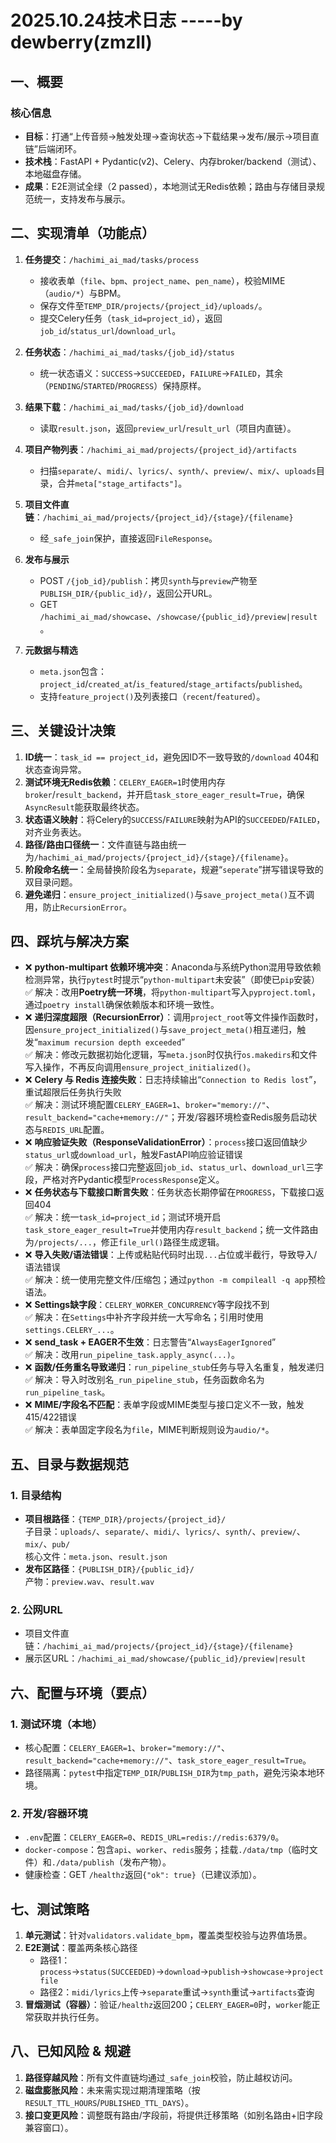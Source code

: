 # 2025.10.24技术日志 -----by dewberry(zmzll)

## 一、概要

### 核心信息

- **目标**：打通“上传音频→触发处理→查询状态→下载结果→发布/展示→项目直链”后端闭环。
- **技术栈**：FastAPI + Pydantic(v2)、Celery、内存broker/backend（测试）、本地磁盘存储。
- **成果**：E2E测试全绿（2 passed），本地测试无Redis依赖；路由与存储目录规范统一，支持发布与展示。

## 二、实现清单（功能点）

1. **任务提交**：`/hachimi_ai_mad/tasks/process`
   - 接收表单（`file`、`bpm`、`project_name`、`pen_name`），校验MIME（`audio/*`）与BPM。
   - 保存文件至`TEMP_DIR/projects/{project_id}/uploads/`。
   - 提交Celery任务（`task_id=project_id`），返回`job_id`/`status_url`/`download_url`。

2. **任务状态**：`/hachimi_ai_mad/tasks/{job_id}/status`
   - 统一状态语义：`SUCCESS`→`SUCCEEDED`，`FAILURE`→`FAILED`，其余（`PENDING`/`STARTED`/`PROGRESS`）保持原样。

3. **结果下载**：`/hachimi_ai_mad/tasks/{job_id}/download`
   - 读取`result.json`，返回`preview_url`/`result_url`（项目内直链）。

4. **项目产物列表**：`/hachimi_ai_mad/projects/{project_id}/artifacts`
   - 扫描`separate/`、`midi/`、`lyrics/`、`synth/`、`preview/`、`mix/`、`uploads`目录，合并`meta["stage_artifacts"]`。

5. **项目文件直链**：`/hachimi_ai_mad/projects/{project_id}/{stage}/{filename}`
   - 经`_safe_join`保护，直接返回`FileResponse`。

6. **发布与展示**
   - POST `/{job_id}/publish`：拷贝`synth`与`preview`产物至`PUBLISH_DIR/{public_id}/`，返回公开URL。
   - GET `/hachimi_ai_mad/showcase`、`/showcase/{public_id}/preview|result`。

7. **元数据与精选**
   - `meta.json`包含：`project_id`/`created_at`/`is_featured`/`stage_artifacts`/`published`。
   - 支持`feature_project()`及列表接口（`recent`/`featured`）。

## 三、关键设计决策

1. **ID统一**：`task_id == project_id`，避免因ID不一致导致的`/download` 404和状态查询异常。
2. **测试环境无Redis依赖**：`CELERY_EAGER=1`时使用内存`broker`/`result_backend`，并开启`task_store_eager_result=True`，确保`AsyncResult`能获取最终状态。
3. **状态语义映射**：将Celery的`SUCCESS`/`FAILURE`映射为API的`SUCCEEDED`/`FAILED`，对齐业务表达。
4. **路径/路由口径统一**：文件直链与路由统一为`/hachimi_ai_mad/projects/{project_id}/{stage}/{filename}`。
5. **阶段命名统一**：全局替换阶段名为`separate`，规避“`seperate`”拼写错误导致的双目录问题。
6. **避免递归**：`ensure_project_initialized()`与`save_project_meta()`互不调用，防止`RecursionError`。

## 四、踩坑与解决方案

- ❌ **python-multipart 依赖环境冲突**：Anaconda与系统Python混用导致依赖检测异常，执行`pytest`时提示“`python-multipart`未安装”（即使已`pip`安装）  
  ✅ 解决：改用**Poetry统一环境**，将`python-multipart`写入`pyproject.toml`，通过`poetry install`确保依赖版本和环境一致性。
- ❌ **递归深度超限（RecursionError）**：调用`project_root`等文件操作函数时，因`ensure_project_initialized()`与`save_project_meta()`相互递归，触发“`maximum recursion depth exceeded`”  
  ✅ 解决：修改元数据初始化逻辑，写`meta.json`时仅执行`os.makedirs`和文件写入操作，不再反向调用`ensure_project_initialized()`。
- ❌ **Celery 与 Redis 连接失败**：日志持续输出“`Connection to Redis lost`”，重试超限后任务执行失败  
  ✅ 解决：测试环境配置`CELERY_EAGER=1`、`broker="memory://"`、`result_backend="cache+memory://"`；开发/容器环境检查Redis服务启动状态与`REDIS_URL`配置。
- ❌ **响应验证失败（ResponseValidationError）**：`process`接口返回值缺少`status_url`或`download_url`，触发FastAPI响应验证错误  
  ✅ 解决：确保`process`接口完整返回`job_id`、`status_url`、`download_url`三字段，严格对齐Pydantic模型`ProcessResponse`定义。
- ❌ **任务状态与下载接口断言失败**：任务状态长期停留在`PROGRESS`，下载接口返回404  
  ✅ 解决：统一`task_id=project_id`；测试环境开启`task_store_eager_result=True`并使用内存`result_backend`；统一文件路由为`/projects/...`，修正`file_url()`路径生成逻辑。
- ❌ **导入失败/语法错误**：上传或粘贴代码时出现`...`占位或半截行，导致导入/语法错误  
  ✅ 解决：统一使用完整文件/压缩包；通过`python -m compileall -q app`预检语法。
- ❌ **Settings缺字段**：`CELERY_WORKER_CONCURRENCY`等字段找不到  
  ✅ 解决：在`Settings`中补齐字段并统一大写命名；引用时使用`settings.CELERY_...`。
- ❌ **send_task + EAGER不生效**：日志警告“`AlwaysEagerIgnored`”  
  ✅ 解决：改用`run_pipeline_task.apply_async(...)`。
- ❌ **函数/任务重名导致递归**：`run_pipeline_stub`任务与导入名重复，触发递归  
  ✅ 解决：导入时改别名`_run_pipeline_stub`，任务函数命名为`run_pipeline_task`。
- ❌ **MIME/字段名不匹配**：表单字段或MIME类型与接口定义不一致，触发415/422错误  
  ✅ 解决：表单固定字段名为`file`，MIME判断规则设为`audio/*`。

## 五、目录与数据规范

### 1. 目录结构

- **项目根路径**：`{TEMP_DIR}/projects/{project_id}/`  
  子目录：`uploads/`、`separate/`、`midi/`、`lyrics/`、`synth/`、`preview/`、`mix/`、`pub/`  
  核心文件：`meta.json`、`result.json`
- **发布区路径**：`{PUBLISH_DIR}/{public_id}/`  
  产物：`preview.wav`、`result.wav`

### 2. 公网URL

- 项目文件直链：`/hachimi_ai_mad/projects/{project_id}/{stage}/{filename}`
- 展示区URL：`/hachimi_ai_mad/showcase/{public_id}/preview|result`

## 六、配置与环境（要点）

### 1. 测试环境（本地）

- 核心配置：`CELERY_EAGER=1`、`broker="memory://"`、`result_backend="cache+memory://"`、`task_store_eager_result=True`。
- 路径隔离：`pytest`中指定`TEMP_DIR`/`PUBLISH_DIR`为`tmp_path`，避免污染本地环境。

### 2. 开发/容器环境

- `.env`配置：`CELERY_EAGER=0`、`REDIS_URL=redis://redis:6379/0`。
- `docker-compose`：包含`api`、`worker`、`redis`服务；挂载`./data/tmp`（临时文件）和`./data/publish`（发布产物）。
- 健康检查：GET `/healthz`返回`{"ok": true}`（已建议添加）。

## 七、测试策略

1. **单元测试**：针对`validators.validate_bpm`，覆盖类型校验与边界值场景。
2. **E2E测试**：覆盖两条核心路径
   - 路径1：`process`→`status(SUCCEEDED)`→`download`→`publish`→`showcase`→`project file`
   - 路径2：`midi/lyrics`上传→`separate`重试→`synth`重试→`artifacts`查询
3. **冒烟测试（容器）**：验证`/healthz`返回200；`CELERY_EAGER=0`时，`worker`能正常获取并执行任务。

## 八、已知风险 & 规避

1. **路径穿越风险**：所有文件直链均通过`_safe_join`校验，防止越权访问。
2. **磁盘膨胀风险**：未来需实现过期清理策略（按`RESULT_TTL_HOURS`/`PUBLISHED_TTL_DAYS`）。
3. **接口变更风险**：调整既有路由/字段前，将提供迁移策略（如别名路由+旧字段兼容窗口）。
